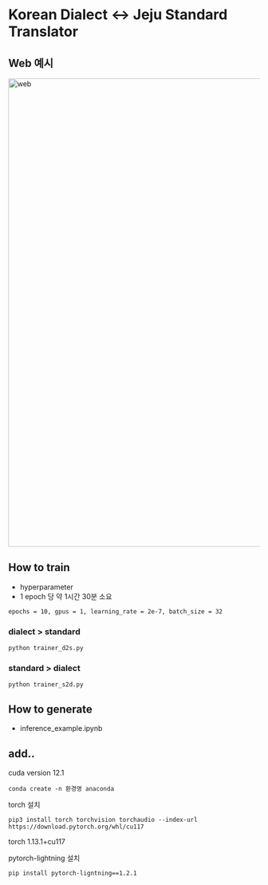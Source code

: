 # Korean Dialect <-> Jeju Standard Translator

## Web 예시

<img width="938" alt="web" src="https://github.com/OSSP1/Kobart_jeju/assets/97430653/efa9719b-4de7-4436-83bf-254d48d6918a">


## How to train

* hyperparameter
* 1 epoch 당 약 1시간 30분 소요
  
```
epochs = 10, gpus = 1, learning_rate = 2e-7, batch_size = 32
```
### dialect > standard

````
python trainer_d2s.py
````


### standard > dialect

````
python trainer_s2d.py
````


## How to generate

* inference_example.ipynb


## add.. 

cuda version 12.1

````
conda create -n 환경명 anaconda
````

torch 설치 
````
pip3 install torch torchvision torchaudio --index-url https://download.pytorch.org/whl/cu117
````
torch 1.13.1+cu117

pytorch-lightning 설치
````
pip install pytorch-ligntning==1.2.1
````







